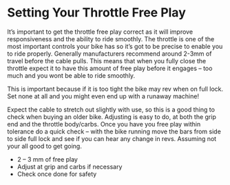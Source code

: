 # Setting Your Throttle Free Play


It’s important to get the throttle free play correct as it will improve responsiveness and the ability to ride smoothly. The throttle is one of the most important controls your bike has so it’s got to be precise to enable you to ride properly. Generally manufacturers recommend around 2-3mm of travel before the cable pulls. This means that when you fully close the throttle expect it to have this amount of free play before it engages – too much and you wont be able to ride smoothly.

This is important because if it is too tight the bike may rev when on full lock. Set none at all and you might even end up with a runaway machine!

Expect the cable to stretch out slightly with use, so this is a good thing to check when buying an older bike. Adjusting is easy to do, at both the grip end and the throttle body/carbs. Once you have you free play within tolerance do a quick check – with the bike running move the bars from side to side full lock and see if you can hear any change in revs. Assuming not your all good to get going.

* 2 – 3 mm of free play
* Adjust at grip and carbs if necessary
* Check once done for safety
